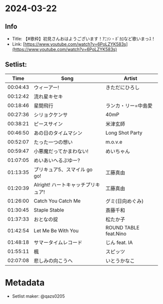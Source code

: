 # 2024-03-22

## Info
- Title: 【#歌枠】初見さんおはようございます！ｱﾆｿﾝ・ﾎﾞｶﾛなど歌いまっｽ！
- Link: [https://www.youtube.com/watch?v=6PoLZYK583s](https://www.youtube.com/watch?v=6PoLZYK583s)

## Setlist:
| Time     | Song                                | Artist             |
|----------|-------------------------------------|--------------------|
| 00:04:43 | ウィーアー!                          | きただにひろし      |
| 00:12:42 | 流れ星キセキ                        |                    |
| 00:18:46 | 星間飛行                             | ランカ・リー=中島愛 |
| 00:27:36 | シリョクケンサ                       | 40mP               |
| 00:38:21 | ピースサイン                         | 米津玄師            |
| 00:46:50 | あの日のタイムマシン                | Long Shot Party    |
| 00:52:07 | たった一つの想い                    | m.o.v.e            |
| 00:59:47 | 小悪魔だってかまわない!             | めいちゃん          |
| 01:07:05 | めいあいへるぷゆー?                 |                    |
| 01:13:35 | プリキュア5、スマイル go go!        | 工藤真由            |
| 01:20:39 | Alright! ハートキャッチプリキュア! | 工藤真由            |
| 01:26:00 | Catch You Catch Me                  | グミ(日向めぐみ)    |
| 01:30:45 | Staple Stable                       | 斎藤千和            |
| 01:37:33 | おとなの掟                          | 松たか子            |
| 01:42:54 | Let Me Be With You                  | ROUND TABLE feat.Nino |
| 01:48:18 | サマータイムレコード                 | じん feat. IA       |
| 01:55:11 | 楓                                   | スピッツ           |
| 02:07:08 | 悲しみの向こうへ                     | いとうかなこ        |

# Metadata
- Setlist maker: @qazs0205
